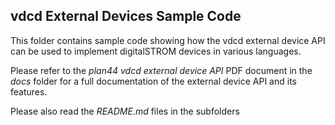 ## vdcd External Devices Sample Code

This folder contains sample code showing how the vdcd external device API can be used to implement digitalSTROM devices in various languages.

Please refer to the *plan44 vdcd external device API* PDF document in the *docs* folder for a full documentation of the external device API and its features.

Please also read the *README.md* files in the subfolders 